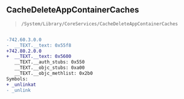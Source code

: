 ## CacheDeleteAppContainerCaches

> `/System/Library/CoreServices/CacheDeleteAppContainerCaches`

```diff

-742.60.3.0.0
-  __TEXT.__text: 0x55f8
+742.80.2.0.0
+  __TEXT.__text: 0x5600
   __TEXT.__auth_stubs: 0x550
   __TEXT.__objc_stubs: 0xa00
   __TEXT.__objc_methlist: 0x2b0
Symbols:
+ _unlinkat
- _unlink

```

